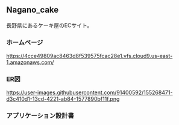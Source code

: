 ## Nagano_cake

長野県にあるケーキ屋のECサイト。

### ホームページ
https://4cce49809ac8463d8f539575fcac28e1.vfs.cloud9.us-east-1.amazonaws.com/

### ER図
https://user-images.githubusercontent.com/91400592/155268471-d3c410d1-13cd-4221-ab84-1577890bf11f.png

### アプリケーション設計書
